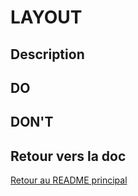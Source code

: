 # LAYOUT

## Description

## DO

## DON'T

## Retour vers la doc

[Retour au README principal](../../README.md)